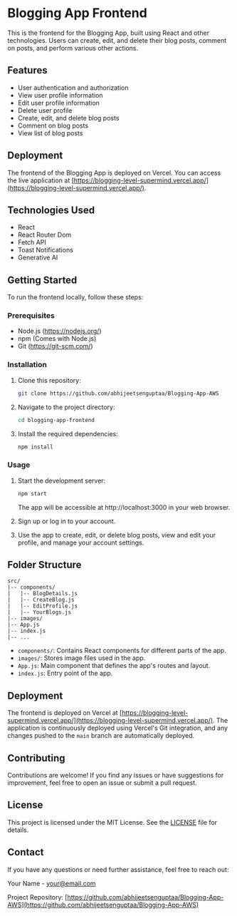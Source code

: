 # Blogging App Frontend

This is the frontend for the Blogging App, built using React and other technologies. Users can create, edit, and delete their blog posts, comment on posts, and perform various other actions.

## Features

- User authentication and authorization
- View user profile information
- Edit user profile information
- Delete user profile
- Create, edit, and delete blog posts
- Comment on blog posts
- View list of blog posts

## Deployment

The frontend of the Blogging App is deployed on Vercel. You can access the live application at [https://blogging-level-supermind.vercel.app/](https://blogging-level-supermind.vercel.app/).

## Technologies Used

- React
- React Router Dom
- Fetch API
- Toast Notifications
- Generative AI

## Getting Started

To run the frontend locally, follow these steps:

### Prerequisites

- Node.js (https://nodejs.org/)
- npm (Comes with Node.js)
- Git (https://git-scm.com/)

### Installation

1. Clone this repository:

   ```bash
   git clone https://github.com/abhijeetsenguptaa/Blogging-App-AWS
   ```

2. Navigate to the project directory:

   ```bash
   cd blogging-app-frontend
   ```

3. Install the required dependencies:

   ```bash
   npm install
   ```

### Usage

1. Start the development server:

   ```bash
   npm start
   ```

   The app will be accessible at http://localhost:3000 in your web browser.

2. Sign up or log in to your account.

3. Use the app to create, edit, or delete blog posts, view and edit your profile, and manage your account settings.

## Folder Structure

```
src/
|-- components/
|   |-- BlogDetails.js
|   |-- CreateBlog.js
|   |-- EditProfile.js
|   |-- YourBlogs.js
|-- images/
|-- App.js
|-- index.js
|-- ...
```

- `components/`: Contains React components for different parts of the app.
- `images/`: Stores image files used in the app.
- `App.js`: Main component that defines the app's routes and layout.
- `index.js`: Entry point of the app.

## Deployment

The frontend is deployed on Vercel at [https://blogging-level-supermind.vercel.app/](https://blogging-level-supermind.vercel.app/). The application is continuously deployed using Vercel's Git integration, and any changes pushed to the `main` branch are automatically deployed.

## Contributing

Contributions are welcome! If you find any issues or have suggestions for improvement, feel free to open an issue or submit a pull request.

## License

This project is licensed under the MIT License. See the [LICENSE](LICENSE) file for details.

## Contact

If you have any questions or need further assistance, feel free to reach out:

Your Name - your@email.com

Project Repository: [https://github.com/abhijeetsenguptaa/Blogging-App-AWS](https://github.com/abhijeetsenguptaa/Blogging-App-AWS)